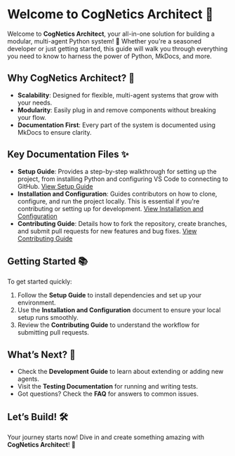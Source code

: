 # Welcome to CogNetics Architect 🚀

Welcome to **CogNetics Architect**, your all-in-one solution for building a modular, multi-agent Python system! 🎉 Whether you're a seasoned developer or just getting started, this guide will walk you through everything you need to know to harness the power of Python, MkDocs, and more.

## Why CogNetics Architect? 🤔
- **Scalability**: Designed for flexible, multi-agent systems that grow with your needs.
- **Modularity**: Easily plug in and remove components without breaking your flow.
- **Documentation First**: Every part of the system is documented using MkDocs to ensure clarity.

## Key Documentation Files ✨
- **Setup Guide**: Provides a step-by-step walkthrough for setting up the project, from installing Python and configuring VS Code to connecting to GitHub. [View Setup Guide](../setup-guide.md)
- **Installation and Configuration**: Guides contributors on how to clone, configure, and run the project locally. This is essential if you're contributing or setting up for development. [View Installation and Configuration](../installation-and-configuration.md)
- **Contributing Guide**: Details how to fork the repository, create branches, and submit pull requests for new features and bug fixes. [View Contributing Guide](../contributing.md)

## Getting Started 📚
To get started quickly:
1. Follow the **Setup Guide** to install dependencies and set up your environment.
2. Use the **Installation and Configuration** document to ensure your local setup runs smoothly.
3. Review the **Contributing Guide** to understand the workflow for submitting pull requests.

## What’s Next? 🚀
- Check the **Development Guide** to learn about extending or adding new agents.
- Visit the **Testing Documentation** for running and writing tests.
- Got questions? Check the **FAQ** for answers to common issues.

## Let’s Build! 🛠️
Your journey starts now! Dive in and create something amazing with **CogNetics Architect**! 🎯

